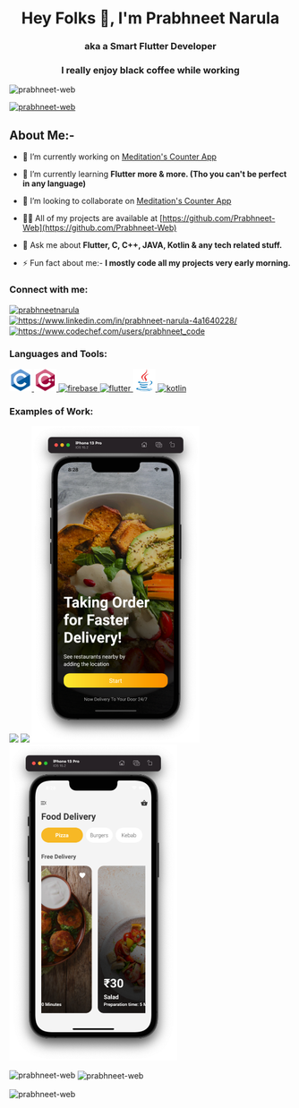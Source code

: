 <h1 align="center">Hey Folks 👋, I'm Prabhneet Narula</h1>
<h3 align="center">aka a Smart Flutter Developer</h3>
<h3 align="center">I really enjoy black coffee while working</h3>

<p align="left"> <img src="https://komarev.com/ghpvc/?username=prabhneet-web&label=Profile%20views&color=0e75b6&style=flat" alt="prabhneet-web" /> </p>

<p align="left"> <a href="https://github.com/ryo-ma/github-profile-trophy"><img src="https://github-profile-trophy.vercel.app/?username=prabhneet-web" alt="prabhneet-web" /></a> </p>

## About Me:-

- 🔭 I’m currently working on [Meditation's Counter App](https://github.com/Prabhneet-Web/MeditationCounter)

- 🌱 I’m currently learning **Flutter more & more. (Tho you can't be perfect in any language)**

- 👯 I’m looking to collaborate on [Meditation's Counter App](https://github.com/Prabhneet-Web/MeditationCounter)

- 👨‍💻 All of my projects are available at [https://github.com/Prabhneet-Web](https://github.com/Prabhneet-Web)

- 💬 Ask me about **Flutter, C, C++, JAVA, Kotlin & any tech related stuff.**

- ⚡ Fun fact about me:- **I mostly code all my projects very early morning.**


<h3 align="left">Connect with me:</h3>
<p align="left">
<a href="https://twitter.com/prabhneetnarula" target="blank"><img align="center" src="https://raw.githubusercontent.com/rahuldkjain/github-profile-readme-generator/master/src/images/icons/Social/twitter.svg" alt="prabhneetnarula" height="30" width="40" /></a>
<a href="https://linkedin.com/in/https://www.linkedin.com/in/prabhneet-narula-4a1640228/" target="blank"><img align="center" src="https://raw.githubusercontent.com/rahuldkjain/github-profile-readme-generator/master/src/images/icons/Social/linked-in-alt.svg" alt="https://www.linkedin.com/in/prabhneet-narula-4a1640228/" height="30" width="40" /></a>
<a href="https://www.codechef.com/users/https://www.codechef.com/users/prabhneet_code" target="blank"><img align="center" src="https://cdn.jsdelivr.net/npm/simple-icons@3.1.0/icons/codechef.svg" alt="https://www.codechef.com/users/prabhneet_code" height="30" width="40" /></a>
</p>

<h3 align="left">Languages and Tools:</h3>
<p align="left"> <a href="https://www.cprogramming.com/" target="_blank" rel="noreferrer"> <img src="https://raw.githubusercontent.com/devicons/devicon/master/icons/c/c-original.svg" alt="c" width="40" height="40"/> </a> <a href="https://www.w3schools.com/cpp/" target="_blank" rel="noreferrer"> <img src="https://raw.githubusercontent.com/devicons/devicon/master/icons/cplusplus/cplusplus-original.svg" alt="cplusplus" width="40" height="40"/> </a> <a href="https://firebase.google.com/" target="_blank" rel="noreferrer"> <img src="https://www.vectorlogo.zone/logos/firebase/firebase-icon.svg" alt="firebase" width="40" height="40"/> </a> <a href="https://flutter.dev" target="_blank" rel="noreferrer"> <img src="https://www.vectorlogo.zone/logos/flutterio/flutterio-icon.svg" alt="flutter" width="40" height="40"/> </a> <a href="https://www.java.com" target="_blank" rel="noreferrer"> <img src="https://raw.githubusercontent.com/devicons/devicon/master/icons/java/java-original.svg" alt="java" width="40" height="40"/> </a> <a href="https://kotlinlang.org" target="_blank" rel="noreferrer"> <img src="https://www.vectorlogo.zone/logos/kotlinlang/kotlinlang-icon.svg" alt="kotlin" width="40" height="40"/> </a> </p>

<h3 align="left">Examples of Work:</h3>

<p float="left">
  <img src="https://github.com/Prabhneet-Web/FaceboookAppUI/blob/master/lib/assets/snapshots/Snap1.png" width="300" />
  <img src="https://github.com/Prabhneet-Web/FaceboookAppUI/blob/master/lib/assets/snapshots/Snap3.png" width="300" /> 
  <img src="https://github.com/Prabhneet-Web/FoodAppUI/blob/master/lib/assets/snapshots/Snap1.png" width="300" />
  <img src="https://github.com/Prabhneet-Web/FoodAppUI/blob/master/lib/assets/snapshots/Snap3.png" width="300" />
</p>

<p><img align="left" src="https://github-readme-stats.vercel.app/api/top-langs?username=prabhneet-web&show_icons=true&locale=en&layout=compact" alt="prabhneet-web" /></p>

<p>&nbsp;<img align="center" src="https://github-readme-stats.vercel.app/api?username=prabhneet-web&show_icons=true&locale=en" alt="prabhneet-web" /></p>

<p><img align="center" src="https://github-readme-streak-stats.herokuapp.com/?user=prabhneet-web&" alt="prabhneet-web" /></p>
